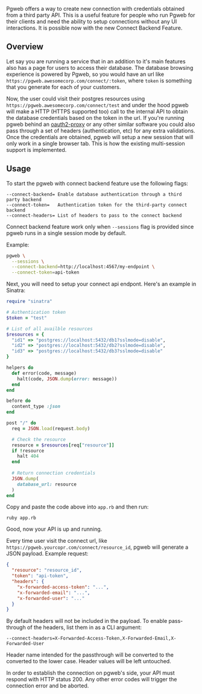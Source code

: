Pgweb offers a way to create new connection with credentials obtained from a third
party API. This is a useful feature for people who run Pgweb for their clients and
need the ability to setup connections without any UI interactions. It is possible
now with the new Connect Backend Feature.

## Overview

Let say you are running a service that in an addition to it's main features also
has a page for users to access their database. The database browsing experience 
is powered by Pgweb, so you would have an url like `https://pgweb.awesomecorp.com/connect/:token`,
where `token` is something that you generate for each of your customers.

Now, the user could visit their postgres resources using `https://pgweb.awesomecorp.com/connect/test` 
and under the hood pgweb will make a HTTP (HTTPS supported too) call to the internal API to obtain
the database credentials based on the token in the url. If you're running pgweb behind an [oauth2-proxy](https://github.com/bitly/oauth2_proxy) or any other similar software you could also pass through a set
of headers (authentication, etc) for any extra validations. Once the credentials are obtained, pgweb
will setup a new session that will only work in a single browser tab. This is how the existing
multi-session support is implemented.

## Usage

To start the pgweb with connect backend feature use the following flags:

```
--connect-backend= Enable database authentication through a third party backend
--connect-token=   Authentication token for the third-party connect backend
--connect-headers= List of headers to pass to the connect backend
```

Connect backend feature work only when `--sessions` flag is provided since pgweb
runs in a single session mode by default.

Example:

```bash
pgweb \
  --sessions \
  --connect-backend=http://localhost:4567/my-endpoint \
  --connect-token=api-token
```

Next, you will need to setup your connect api endpont. Here's an example in Sinatra:

```ruby
require "sinatra"

# Authentication token
$token = "test"

# List of all availble resources
$resources = {
  "id1" => "postgres://localhost:5432/db1?sslmode=disable",
  "id2" => "postgres://localhost:5432/db2?sslmode=disable",
  "id3" => "postgres://localhost:5432/db3?sslmode=disable"
}

helpers do
  def error(code, message)
    halt(code, JSON.dump(error: message))
  end
end

before do
  content_type :json
end

post "/" do
  req = JSON.load(request.body)

  # Check the resource
  resource = $resources[req["resource"]]
  if !resource
    halt 404
  end
  
  # Return connection credentials
  JSON.dump(
    database_url: resource
  )
end
```

Copy and paste the code above into `app.rb` and then run:

```
ruby app.rb
```

Good, now your API is up and running.

Every time user visit the connect url, like `https://pgweb.yourcopr.com/connect/resource_id`, pgweb
will generate a JSON payload. Example request:

```json
{
  "resource": "resource_id",
  "token": "api-token",
  "headers": {
    "x-forwarded-access-token": "...",
    "x-forwarded-email": "...",
    "x-forwarded-user": "..."
  }
}
```

By default headers will not be included in the payload. To enable pass-through of the headers,
list them in as a CLI argument:

```
--connect-headers=X-Forwarded-Access-Token,X-Forwarded-Email,X-Forwarded-User
```

Header name intended for the passthrough will be converted to the converted to the lower case. 
Header values will be left untouched.

In order to establish the connection on pgweb's side, your API must respond with HTTP status 200.
Any other error codes will trigger the connection error and be aborted.
